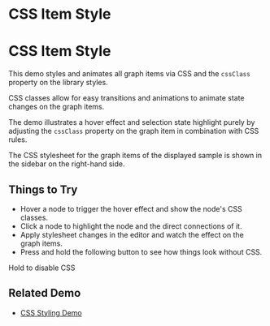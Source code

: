 <!--
 //////////////////////////////////////////////////////////////////////////////
 // @license
 // This file is part of yFiles for HTML 2.6.0.2.
 // Use is subject to license terms.
 //
 // Copyright (c) 2000-2023 by yWorks GmbH, Vor dem Kreuzberg 28,
 // 72070 Tuebingen, Germany. All rights reserved.
 //
 //////////////////////////////////////////////////////////////////////////////
-->
# CSS Item Style

# CSS Item Style

This demo styles and animates all graph items via CSS and the `cssClass` property on the library styles.

CSS classes allow for easy transitions and animations to animate state changes on the graph items.

The demo illustrates a hover effect and selection state highlight purely by adjusting the `cssClass` property on the graph item in combination with CSS rules.

The CSS stylesheet for the graph items of the displayed sample is shown in the sidebar on the right-hand side.

## Things to Try

- Hover a node to trigger the hover effect and show the node's CSS classes.
- Click a node to highlight the node and the direct connections of it.
- Apply stylesheet changes in the editor and watch the effect on the graph items.
- Press and hold the following button to see how things look without CSS.

Hold to disable CSS

## Related Demo

- [CSS Styling Demo](../../style/cssstyling/)
